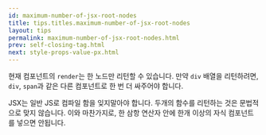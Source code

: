 ```yaml
---
id: maximum-number-of-jsx-root-nodes
title: tips.titles.maximum-number-of-jsx-root-nodes
layout: tips
permalink: maximum-number-of-jsx-root-nodes.html
prev: self-closing-tag.html
next: style-props-value-px.html
---
```


현재 컴포넌트의 `render`는 한 노드만 리턴할 수 있습니다. 만약 `div` 배열을 리턴하려면, `div`, `span`과 같은 다른 컴포넌트로 한 번 더 싸주어야 합니다. 

JSX는 일반 JS로 컴파일 함을 잊지말아야 합니다. 두개의 함수를 리턴하는 것은 문법적으로 맞지 않습니다. 이와 마찬가지로, 한 삼항 연산자 안에 한개 이상의 자식 컴포넌트를 넣으면 안됩니다.
